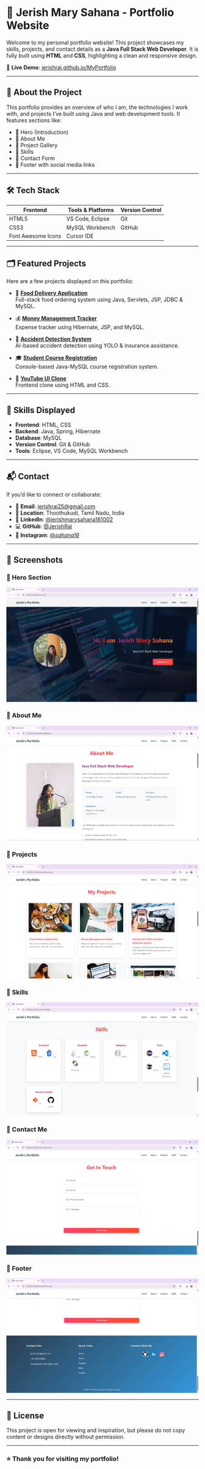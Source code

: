 # 💼 Jerish Mary Sahana - Portfolio Website

Welcome to my personal portfolio website! This project showcases my skills, projects, and contact details as a **Java Full Stack Web Developer**. It is fully built using **HTML** and **CSS**, highlighting a clean and responsive design.

🔗 **Live Demo**: [jerishraj.github.io/MyPortfolio](https://jerishraj.github.io/MyPortfolio)

---

## 📌 About the Project

This portfolio provides an overview of who I am, the technologies I work with, and projects I’ve built using Java and web development tools. It features sections like:

- 🔹 Hero (Introduction)
- 🔹 About Me
- 🔹 Project Gallery
- 🔹 Skills
- 🔹 Contact Form
- 🔹 Footer with social media links

---

## 🛠️ Tech Stack

| Frontend   | Tools & Platforms  | Version Control |
|------------|--------------------|------------------|
| HTML5      | VS Code, Eclipse   | Git              |
| CSS3       | MySQL Workbench    | GitHub           |
| Font Awesome Icons | Cursor IDE       |                |

---

## 🗂️ Featured Projects

Here are a few projects displayed on this portfolio:

- 🍕 **[Food Delivery Application](https://jerishraj.github.io/Foodie_App/)**  
  Full-stack food ordering system using Java, Servlets, JSP, JDBC & MySQL.

- 💰 **[Money Management Tracker](https://jerishraj.github.io/Money_Management_Tracker/)**  
  Expense tracker using Hibernate, JSP, and MySQL.

- 🚗 **[Accident Detection System](https://jerishraj.github.io/Automated-Traffic-Accident-Detection/)**  
  AI-based accident detection using YOLO & insurance assistance.

- 🎓 **[Student Course Registration](https://jerishraj.github.io/Student_Course_Registration/)**  
  Console-based Java-MySQL course registration system.

- 🎥 **[YouTube UI Clone](https://jerishraj.github.io/Youtube-clone/)**  
  Frontend clone using HTML and CSS.

---

## 🧠 Skills Displayed

- **Frontend**: HTML, CSS  
- **Backend**: Java, Spring, Hibernate  
- **Database**: MySQL  
- **Version Control**: Git & GitHub  
- **Tools**: Eclipse, VS Code, MySQL Workbench

---

## 📬 Contact

If you’d like to connect or collaborate:

- 📧 **Email**: jerishraj25@gmail.com  
- 📍 **Location**: Thoothukudi, Tamil Nadu, India  
- 💼 **LinkedIn**: [@jerishmarysahana161002](https://www.linkedin.com/in/jerishmarysahana161002/)  
- 💻 **GitHub**: [@JerishRaj](https://github.com/JerishRaj)  
- 📸 **Instagram**: [@_sahana16_](https://www.instagram.com/_sahana16_)

---


## 📸 Screenshots

### 🔹 Hero Section  
![Hero Section](screenshots/hero-section.png)

### 🔹 About Me  
![About Section](screenshots/about-section.png)

### 🔹 Projects  
![Projects Section](screenshots/projects-section.png)

### 🔹 Skills  
![Skills Section](screenshots/skills-section.png)

### 🔹 Contact Me  
![Contact Section](screenshots/contact-section.png)

### 🔹 Footer  
![Footer Section](screenshots/footer-section.png)


---

## 📄 License

This project is open for viewing and inspiration, but please do not copy content or designs directly without permission.

---

### ⭐ Thank you for visiting my portfolio!

